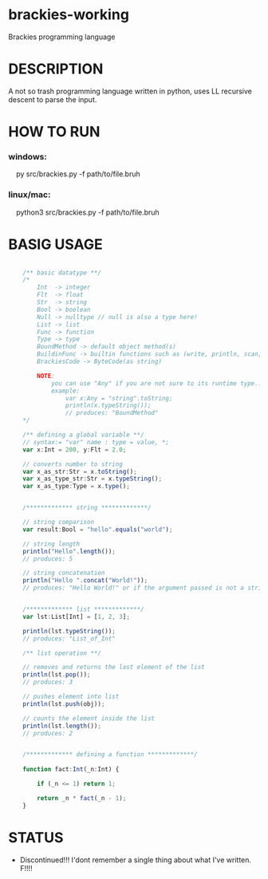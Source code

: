 # brackies-working
Brackies programming language
# DESCRIPTION
A not so trash programming language written in python,
uses LL recursive descent to parse the input.

# HOW TO RUN
### windows: <br/>
&nbsp;&nbsp;&nbsp;&nbsp;py src/brackies.py -f path/to/file.bruh
### linux/mac: <br/>
&nbsp;&nbsp;&nbsp;&nbsp;python3 src/brackies.py -f path/to/file.bruh

# BASIG USAGE
```javascript

    /** basic datatype **/
    /*
        Int  -> integer 
        Flt  -> float
        Str  -> string
        Bool -> boolean
        Null -> nulltype // null is also a type here!
        List -> list
        Func -> function
        Type -> type
        BoundMethod -> default object method(s)
        BuildinFunc -> builtin functions such as (write, println, scan, readFile)
        BrackiesCode -> ByteCode(as string)

        NOTE:
            you can use "Any" if you are not sure to its runtime type..
            example: 
                var x:Any = "string".toString;
                println(x.typeString());
                // produces: "BoundMethod"
    */

    /** defining a global variable **/
    // syntax:= "var" name : type = value, *;
    var x:Int = 200, y:Flt = 2.0;

    // converts number to string
    var x_as_str:Str = x.toString();
    var x_as_type_str:Str = x.typeString();
    var x_as_type:Type = x.type();


    /************* string *************/

    // string comparison
    var result:Bool = "hello".equals("world");

    // string length
    println("Hello".length());
    // produces: 5

    // string concatenation
    println("Hello ".concat("World!"));
    // produces: "Hello World!" or if the argument passed is not a string, it returns null.


    /************* list *************/
    var lst:List[Int] = [1, 2, 3];

    println(lst.typeString());
    // produces: "List_of_Int"

    /** list operation **/

    // removes and returns the last element of the list
    println(lst.pop());
    // produces: 3

    // pushes element into list
    println(lst.push(obj));

    // counts the element inside the list
    println(lst.length());
    // produces: 2


    /************* defining a function *************/
    
    function fact:Int(_n:Int) {

        if (_n <= 1) return 1;

        return _n * fact(_n - 1);
    }
```
# STATUS
- Discontinued!!! I'dont remember a single thing about what I've written. F!!!!

